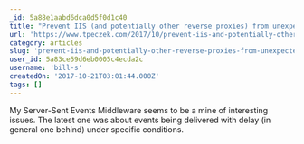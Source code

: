 ```yaml
---
_id: 5a88e1aabd6dca0d5f0d1c40
title: "Prevent IIS (and potentially other reverse proxies) from unexpectedly compressing ASP.NET Core response"
url: 'https://www.tpeczek.com/2017/10/prevent-iis-and-potentially-other.html'
category: articles
slug: 'prevent-iis-and-potentially-other-reverse-proxies-from-unexpectedly-compressing-asp-net-core-respon'
user_id: 5a83ce59d6eb0005c4ecda2c
username: 'bill-s'
createdOn: '2017-10-21T03:01:44.000Z'
tags: []
---
```


My Server-Sent Events Middleware seems to be a mine of interesting issues. The latest one was about events being delivered with delay (in general one behind) under specific conditions.
